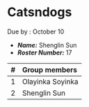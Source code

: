 Catsndogs
==============================
Due by : October 10
- ***Name:*** Shenglin Sun
- ***Roster Number:*** 17

|   #   |Group members |
|:----:|:------------------|
| 1 |  Olayinka Soyinka  |
| 2 |  Shenglin Sun  |

